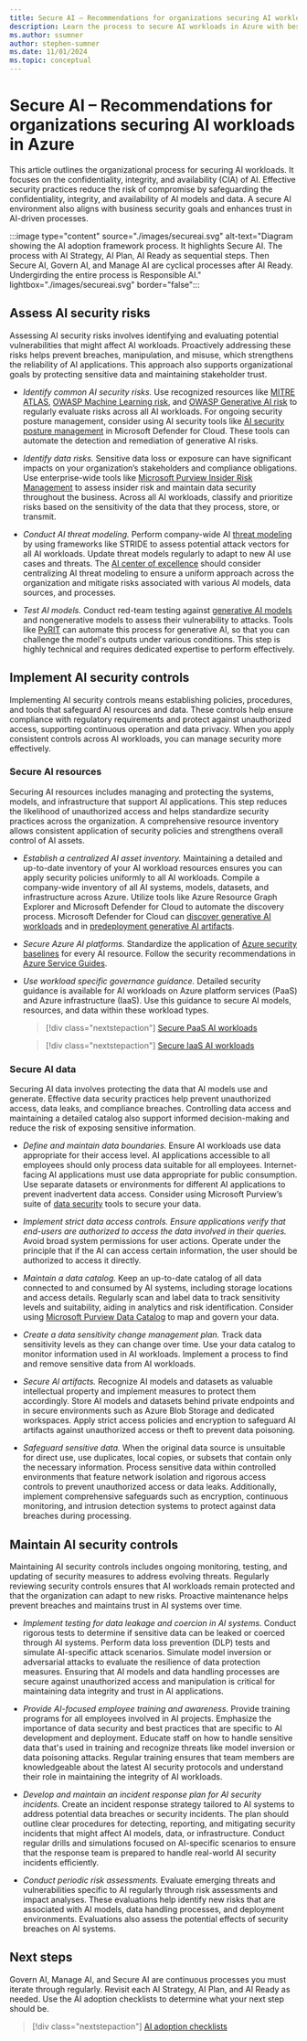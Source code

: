 ```yaml
---
title: Secure AI – Recommendations for organizations securing AI workloads in Azure
description: Learn the process to secure AI workloads in Azure with best practices and recommendations.
ms.author: ssumner
author: stephen-sumner
ms.date: 11/01/2024
ms.topic: conceptual
---
```


# Secure AI – Recommendations for organizations securing AI workloads in Azure

This article outlines the organizational process for securing AI workloads. It focuses on the confidentiality, integrity, and availability (CIA) of AI. Effective security practices reduce the risk of compromise by safeguarding the confidentiality, integrity, and availability of AI models and data. A secure AI environment also aligns with business security goals and enhances trust in AI-driven processes.

:::image type="content" source="./images/secureai.svg" alt-text="Diagram showing the AI adoption framework process. It highlights Secure AI. The process with AI Strategy, AI Plan, AI Ready as sequential steps. Then Secure AI, Govern AI, and Manage AI are cyclical processes after AI Ready. Undergirding the entire process is Responsible AI." lightbox="./images/secureai.svg" border="false":::

## Assess AI security risks

Assessing AI security risks involves identifying and evaluating potential vulnerabilities that might affect AI workloads. Proactively addressing these risks helps prevent breaches, manipulation, and misuse, which strengthens the reliability of AI applications. This approach also supports organizational goals by protecting sensitive data and maintaining stakeholder trust.

- *Identify common AI security risks.* Use recognized resources like [MITRE ATLAS](https://atlas.mitre.org/), [OWASP Machine Learning risk](https://mltop10.info/), and [OWASP Generative AI risk](https://genai.owasp.org/) to regularly evaluate risks across all AI workloads. For ongoing security posture management, consider using AI security tools like [AI security posture management](/azure/defender-for-cloud/ai-security-posture) in Microsoft Defender for Cloud. These tools can automate the detection and remediation of generative AI risks.

- *Identify data risks.* Sensitive data loss or exposure can have significant impacts on your organization’s stakeholders and compliance obligations. Use enterprise-wide tools like [Microsoft Purview Insider Risk Management](/purview/insider-risk-management) to assess insider risk and maintain data security throughout the business. Across all AI workloads, classify and prioritize risks based on the sensitivity of the data that they process, store, or transmit.

- *Conduct AI threat modeling.* Perform company-wide AI [threat modeling](https://www.microsoft.com/securityengineering/sdl/threatmodeling) by using frameworks like STRIDE to assess potential attack vectors for all AI workloads. Update threat models regularly to adapt to new AI use cases and threats. The [AI center of excellence](./center-of-excellence.md) should consider centralizing AI threat modeling to ensure a uniform approach across the organization and mitigate risks associated with various AI models, data sources, and processes.

- *Test AI models.* Conduct red-team testing against [generative AI models](/azure/ai-services/openai/concepts/red-teaming) and nongenerative models to assess their vulnerability to attacks. Tools like [PyRIT](https://github.com/Azure/PyRIT/tree/main#python-risk-identification-tool-for-generative-ai-pyrit) can automate this process for generative AI, so that you can challenge the model's outputs under various conditions. This step is highly technical and requires dedicated expertise to perform effectively.

## Implement AI security controls

Implementing AI security controls means establishing policies, procedures, and tools that safeguard AI resources and data. These controls help ensure compliance with regulatory requirements and protect against unauthorized access, supporting continuous operation and data privacy. When you apply consistent controls across AI workloads, you can manage security more effectively.

### Secure AI resources

Securing AI resources includes managing and protecting the systems, models, and infrastructure that support AI applications. This step reduces the likelihood of unauthorized access and helps standardize security practices across the organization. A comprehensive resource inventory allows consistent application of security policies and strengthens overall control of AI assets.

- *Establish a centralized AI asset inventory.* Maintaining a detailed and up-to-date inventory of your AI workload resources ensures you can apply security policies uniformly to all AI workloads. Compile a company-wide inventory of all AI systems, models, datasets, and infrastructure across Azure. Utilize tools like Azure Resource Graph Explorer and Microsoft Defender for Cloud to automate the discovery process. Microsoft Defender for Cloud can [discover generative AI workloads](/azure/defender-for-cloud/identify-ai-workload-model) and in [predeployment generative AI artifacts](/azure/defender-for-cloud/explore-ai-risk).

- *Secure Azure AI platforms.* Standardize the application of [Azure security baselines](/security/benchmark/azure/security-baselines-overview) for every AI resource. Follow the security recommendations in [Azure Service Guides](/azure/well-architected/service-guides/?product=popular).

- *Use workload specific governance guidance.* Detailed security guidance is available for AI workloads on Azure platform services (PaaS) and Azure infrastructure (IaaS). Use this guidance to secure AI models, resources, and data within these workload types.

    > [!div class="nextstepaction"]
    > [Secure PaaS AI workloads](./platform/security.md)
    
    > [!div class="nextstepaction"]
    > [Secure IaaS AI workloads](./infrastructure/security.md)

### Secure AI data

Securing AI data involves protecting the data that AI models use and generate. Effective data security practices help prevent unauthorized access, data leaks, and compliance breaches. Controlling data access and maintaining a detailed catalog also support informed decision-making and reduce the risk of exposing sensitive information.

- *Define and maintain data boundaries.* Ensure AI workloads use data appropriate for their access level. AI applications accessible to all employees should only process data suitable for all employees. Internet-facing AI applications must use data appropriate for public consumption. Use separate datasets or environments for different AI applications to prevent inadvertent data access. Consider using Microsoft Purview’s suite of [data security](/purview/purview-security) tools to secure your data.

- *Implement strict data access controls. Ensure applications verify that end-users are authorized to access the data involved in their queries.* Avoid broad system permissions for user actions. Operate under the principle that if the AI can access certain information, the user should be authorized to access it directly.

- *Maintain a data catalog.* Keep an up-to-date catalog of all data connected to and consumed by AI systems, including storage locations and access details. Regularly scan and label data to track sensitivity levels and suitability, aiding in analytics and risk identification. Consider using [Microsoft Purview Data Catalog](/purview/purview-security) to map and govern your data.

- *Create a data sensitivity change management plan.* Track data sensitivity levels as they can change over time. Use your data catalog to monitor information used in AI workloads. Implement a process to find and remove sensitive data from AI workloads.

- *Secure AI artifacts.* Recognize AI models and datasets as valuable intellectual property and implement measures to protect them accordingly. Store AI models and datasets behind private endpoints and in secure environments such as Azure Blob Storage and dedicated workspaces. Apply strict access policies and encryption to safeguard AI artifacts against unauthorized access or theft to prevent data poisoning.

- *Safeguard sensitive data.* When the original data source is unsuitable for direct use, use duplicates, local copies, or subsets that contain only the necessary information. Process sensitive data within controlled environments that feature network isolation and rigorous access controls to prevent unauthorized access or data leaks. Additionally, implement comprehensive safeguards such as encryption, continuous monitoring, and intrusion detection systems to protect against data breaches during processing.

## Maintain AI security controls

Maintaining AI security controls includes ongoing monitoring, testing, and updating of security measures to address evolving threats. Regularly reviewing security controls ensures that AI workloads remain protected and that the organization can adapt to new risks. Proactive maintenance helps prevent breaches and maintains trust in AI systems over time.

- *Implement testing for data leakage and coercion in AI systems*. Conduct rigorous tests to determine if sensitive data can be leaked or coerced through AI systems. Perform data loss prevention (DLP) tests and simulate AI-specific attack scenarios. Simulate model inversion or adversarial attacks to evaluate the resilience of data protection measures. Ensuring that AI models and data handling processes are secure against unauthorized access and manipulation is critical for maintaining data integrity and trust in AI applications.

- *Provide AI-focused employee training and awareness.* Provide training programs for all employees involved in AI projects. Emphasize the importance of data security and best practices that are specific to AI development and deployment. Educate staff on how to handle sensitive data that's used in training and recognize threats like model inversion or data poisoning attacks. Regular training ensures that team members are knowledgeable about the latest AI security protocols and understand their role in maintaining the integrity of AI workloads.

- *Develop and maintain an incident response plan for AI security incidents.* Create an incident response strategy tailored to AI systems to address potential data breaches or security incidents. The plan should outline clear procedures for detecting, reporting, and mitigating security incidents that might affect AI models, data, or infrastructure. Conduct regular drills and simulations focused on AI-specific scenarios to ensure that the response team is prepared to handle real-world AI security incidents efficiently.

- *Conduct periodic risk assessments.* Evaluate emerging threats and vulnerabilities specific to AI regularly through risk assessments and impact analyses. These evaluations help identify new risks that are associated with AI models, data handling processes, and deployment environments. Evaluations also assess the potential effects of security breaches on AI systems.

## Next steps

Govern AI, Manage AI, and Secure AI are continuous processes you must iterate through regularly. Revisit each AI Strategy, AI Plan, and AI Ready as needed. Use the AI adoption checklists to determine what your next step should be.

> [!div class="nextstepaction"]
> [AI adoption checklists](index.md#ai-adoption-checklists)
